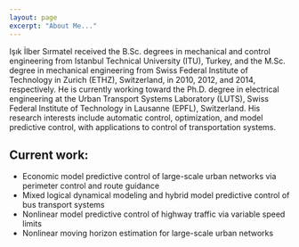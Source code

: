 ```yaml
---
layout: page
excerpt: "About Me..."
---
```


Işık İlber Sırmatel received the B.Sc. degrees in mechanical and control engineering from Istanbul Technical University (ITU), Turkey, and the M.Sc. degree in mechanical engineering from Swiss Federal Institute of Technology in Zurich (ETHZ), Switzerland, in 2010, 2012, and 2014, respectively. He is currently working toward the Ph.D. degree in electrical engineering at the Urban Transport Systems Laboratory (LUTS), Swiss Federal Institute of Technology in Lausanne (EPFL), Switzerland. His research interests include automatic control, optimization, and model predictive control, with applications to control of transportation systems.

## Current work:

- Economic model predictive control of large-scale urban networks via perimeter control and route guidance
- Mixed logical dynamical modeling and hybrid model predictive control of bus transport systems
- Nonlinear model predictive control of highway traffic via variable speed limits
- Nonlinear moving horizon estimation for large-scale urban networks
